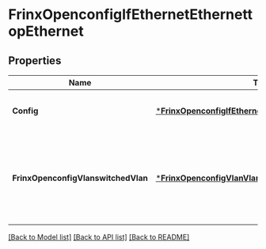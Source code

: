 # FrinxOpenconfigIfEthernetEthernettopEthernet

## Properties
Name | Type | Description | Notes
------------ | ------------- | ------------- | -------------
**Config** | [***FrinxOpenconfigIfEthernetEthernettopEthernetConfig**](frinx.openconfig.if.ethernet.ethernettop.ethernet.Config.md) | Optional[Configuration data for ethernet interfaces] REF:Optional.empty | [optional] [default to null]
**FrinxOpenconfigVlanswitchedVlan** | [***FrinxOpenconfigVlanVlanswitchedtopSwitchedVlan**](frinx.openconfig.vlan.vlanswitchedtop.SwitchedVlan.md) | Optional[Enclosing container for VLAN interface-specific data on Ethernet interfaces.  These are for standard L2, switched-style VLANs.] REF:Optional.empty | [optional] [default to null]

[[Back to Model list]](../README.md#documentation-for-models) [[Back to API list]](../README.md#documentation-for-api-endpoints) [[Back to README]](../README.md)


